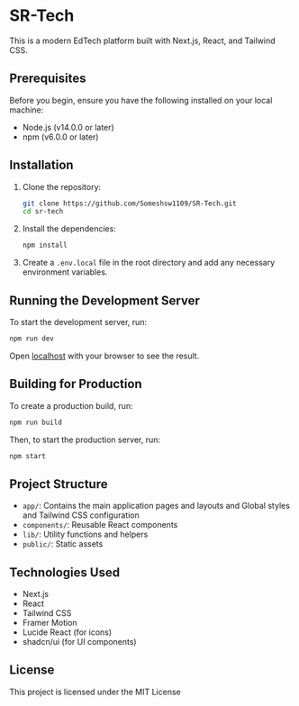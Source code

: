 # SR-Tech

This is a modern EdTech platform built with Next.js, React, and Tailwind CSS.

## Prerequisites

Before you begin, ensure you have the following installed on your local machine:

- Node.js (v14.0.0 or later)
- npm (v6.0.0 or later)

## Installation

1. Clone the repository:

   ```bash
   git clone https://github.com/Someshsw1109/SR-Tech.git
   cd sr-tech
   ```

2. Install the dependencies:

   ```bash
   npm install
   ```

3. Create a `.env.local` file in the root directory and add any necessary environment variables.

## Running the Development Server

To start the development server, run:

```bash
npm run dev
```

Open [localhost](http://localhost:3000) with your browser to see the result.

## Building for Production

To create a production build, run:

```bash
npm run build
```

Then, to start the production server, run:

```bash
npm start
```

## Project Structure

- `app/`: Contains the main application pages and layouts and Global styles and Tailwind CSS configuration
- `components/`: Reusable React components
- `lib/`: Utility functions and helpers
- `public/`: Static assets

## Technologies Used

- Next.js
- React
- Tailwind CSS
- Framer Motion
- Lucide React (for icons)
- shadcn/ui (for UI components)

## License

This project is licensed under the MIT License

